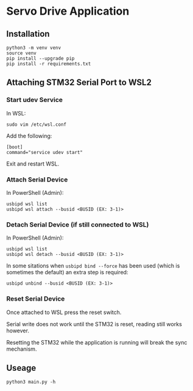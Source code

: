 # Servo Drive Application

## Installation
```
python3 -m venv venv
source venv
pip install --upgrade pip
pip install -r requirements.txt
```

## Attaching STM32 Serial Port to WSL2

### Start udev Service
In WSL:
```
sudo vim /etc/wsl.conf
```

Add the following:
```
[boot]
command="service udev start"
```

Exit and restart WSL.

### Attach Serial Device
In PowerShell (Admin):
```
usbipd wsl list
usbipd wsl attach --busid <BUSID (EX: 3-1)>
```

### Detach Serial Device (if still connected to WSL)
In PowerShell (Admin):
```
usbipd wsl list
usbipd wsl detach --busid <BUSID (EX: 3-1)>
```

In some sitations when `usbipd bind --force` has been used (which is sometimes the default) an extra step is required:
```
usbipd unbind --busid <BUSID (EX: 3-1)>
```

### Reset Serial Device
Once attached to WSL press the reset switch.

Serial write does not work until the STM32 is reset, reading still works however.

Resetting the STM32 while the application is running will break the sync mechanism.

## Useage
```
python3 main.py -h
```
